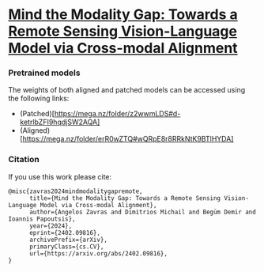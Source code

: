 # [Mind the Modality Gap: Towards a Remote Sensing Vision-Language Model via Cross-modal Alignment](https://arxiv.org/abs/2402.09816)

### Pretrained models
The weights of both aligned and patched models can be accessed using the following links:
  - (Patched)[https://mega.nz/folder/z2wwmLDS#d-ketrlbZFI9hqdjSW2AQA]
  - (Aligned)[https://mega.nz/folder/erR0wZTQ#wQRpE8r8RRkNtK9BTlHYDA]

### Citation
If you use this work please cite:
```
@misc{zavras2024mindmodalitygapremote,
      title={Mind the Modality Gap: Towards a Remote Sensing Vision-Language Model via Cross-modal Alignment}, 
      author={Angelos Zavras and Dimitrios Michail and Begüm Demir and Ioannis Papoutsis},
      year={2024},
      eprint={2402.09816},
      archivePrefix={arXiv},
      primaryClass={cs.CV},
      url={https://arxiv.org/abs/2402.09816}, 
}
```